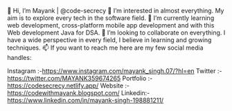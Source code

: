 👋 Hi, I’m Mayank | @code-secrecy
👀 I’m interested in almost everything. My aim is to explore every tech in the software field.
🌱 I’m currently learning web development, cross-platform mobile app development and with this Web development Java for DSA.
💞️ I’m looking to collaborate on everything. I have a wide perspective in every field, I believe in learning and growing techniques.
📫 If you want to reach me here are my few social media handles:

Instagram :-https://www.instagram.com/mayank_singh.07/?hl=en
Twitter :-https://twitter.com/MAYANK359674265
Portfolio :- https://codesecrecy.netlify.app/
Website :-https://codewithmayank.blogspot.com/
Linkedin:-https://www.linkedin.com/in/mayank-singh-198881211/
